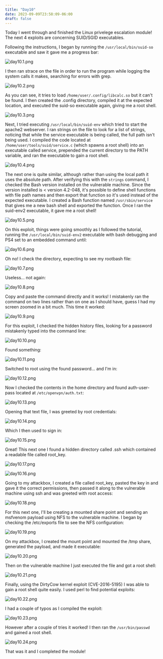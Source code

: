 ```yaml
---
title: "Day10"
date: 2023-09-09T23:58:09-06:00
draft: false
---
```

Today I went through and finished the Linux privelege escalation module! The next 4 exploits are concerning SUID/SGID executables. 

Following the instructions, I began by running the `/usr/local/bin/suid-so` executable and saw it gave me a progress bar:

![day10.1.png](/photos/day10/day10.1.png)

I then ran strace on the file in order to run the program while logging the system calls it makes, searching for errors with grep.

![day10.2.png](/photos/day10/day10.2.png)

As you can see, it tries to load `/home/user/.config/libcalc.so` but it can't be found. I then created the .config directory, compiled it at the expected location, and executed the suid-so executable again, giving me a root shell. 

![day10.3.png](/photos/day10/day10.3.png)

Next, I tried executing `/usr/local/bin/suid-env` which tried to start the apache2 webserver. I ran strings on the file to look for a list of strings, noticing that while the service executable is being called, the full path isn't being used. I compiled the code located at `/home/user/tools/suid/service.c` (which spawns a root shell) into an executable called service, prepended the current directory to the PATH variable, and ran the executable to gain a root shell.

![day10.4.png](/photos/day10/day10.4.png)

The next one is quite similar, although rather than using the local path it uses the absolute path. After verifying this with the `strings` command, I checked the Bash version installed on the vulnerable machine. Since the version installed is < version 4.2-048, it's possible to define shell functions with file path names and then export that function so it's used instead of the expected executable. I created a Bash function named `/usr/sbin/service` that gives me a new bash shell and exported the function. Once I ran the suid-env2 executable, it gave me a root shell!

![day10.5.png](/photos/day10/day10.5.png)

On this exploit, things were going smoothly as I followed the tutorial, running the `/usr/local/bin/suid-env2` executable with bash debugging and PS4 set to an embedded command until:

![day10.6.png](/photos/day10/day10.6.png)

Oh no! I check the directory, expecting to see my rootbash file:

![day10.7.png](/photos/day10/day10.7.png)

Useless... not again:

![day10.8.png](/photos/day10/day10.8.png)

Copy and paste the command directly and it works! I mistakenly ran the command on two lines rather than on one as I should have, guess I had my screen zoomed in a bit much. This time it worked:

![day10.9.png](/photos/day10/day10.9.png)

For this exploit, I checked the hidden history files, looking for a password mistakenly typed into the command line:

![day10.10.png](/photos/day10/day10.10.png)

Found something:

![day10.11.png](/photos/day10/day10.11.png)

Switched to root using the found password... and I'm in:

![day10.12.png](/photos/day10/day10.12.png)

Now I checked the contents in the home directory and found auth-user-pass located at `/etc/openvpn/auth.txt`:

![day10.13.png](/photos/day10/day10.13.png)

Opening that text file, I was greeted by root credentials:

![day10.14.png](/photos/day10/day10.14.png)

Which I then used to sign in:

![day10.15.png](/photos/day10/day10.15.png)

Great! This next one I found a hidden directory called .ssh which contained a readable file called root_key.

![day10.17.png](/photos/day10/day10.17.png)

![day10.16.png](/photos/day10/day10.16.png)

Going to my attackbox, I created a file called root_key, pasted the key in and gave it the correct permissions, then passed it along to the vulnerable machine using ssh and was greeted with root access:

![day10.18.png](/photos/day10/day10.18.png)

For this next one, I'll be creating a mounted share point and sending an msfvenom payload using NFS to the vulnerable machine. I began by checking the /etc/exports file to see the NFS configuration:

![day10.19.png](/photos/day10/day10.19.png)

On my attackbox, I created the mount point and mounted the /tmp share, generated the payload, and made it executable:

![day10.20.png](/photos/day10/day10.20.png)

Then on the vulnerable machine I just executed the file and got a root shell:

![day10.21.png](/photos/day10/day10.21.png)

Finally, using the DirtyCow kernel exploit (CVE-2016-5195) I was able to gain a root shell quite easily. I used perl to find potential exploits:

![day10.22.png](/photos/day10/day10.22.png)

I had a couple of typos as I compiled the exploit:

![day10.23.png](/photos/day10/day10.23.png)

However after a couple of tries it worked! I then ran the `/usr/bin/passwd` and gained a root shell. 

![day10.24.png](/photos/day10/day10.24.png)

That was it and I completed the module!
